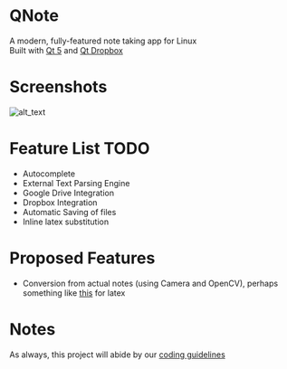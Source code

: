QNote
=====

A modern, fully-featured note taking app for Linux <br>
Built with [Qt 5](http://qt-project.org/) and [Qt Dropbox](http://lycis.github.io/QtDropbox/)

Screenshots
===========
![alt_text](http://i.imgur.com/bkbQzXV.png "Alpha Version 0.0.1")

Feature List TODO
=================

* Autocomplete
* External Text Parsing Engine
* Google Drive Integration
* Dropbox Integration
* Automatic Saving of files
* Inline latex substitution

Proposed Features
=================

* Conversion from actual notes (using Camera and OpenCV), perhaps something like
  [this](http://detexify.kirelabs.org/classify.html) for latex

Notes
=====

As always, this project will abide by our [coding guidelines](https://github.com/stddevs/guidelines)
